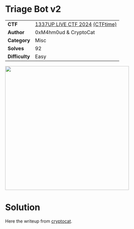 # Triage Bot v2

|||
|-|-|
|  **CTF**  |  [1337UP LIVE CTF 2024](https://ctf.intigriti.io/) [(CTFtime)](https://ctftime.org/event/2446)  |
|  **Author** |  0xM4hm0ud & CryptoCat |
|  **Category** |  Misc |
|  **Solves** |  92  |
|  **Difficulty** |  Easy |

<img src="https://github.com/user-attachments/assets/de0554e3-0dc2-436e-adba-bc8cab7ee26a" width="400">

# Solution

Here the writeup from [cryptocat](https://crypto-cat.gitbook.io/ctf-writeups/2024/intigriti/misc/triage_bot).
